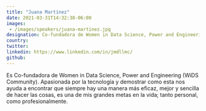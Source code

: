 ```yaml
---
title: "Juana Martínez"
date: 2021-03-31T14:32:38-06:00
images: 
 - /images/speakers/juana-martinez.jpg
designation: Co-fundadora de Women in Data Science, Power and Engineering (WiDS Community)
country: 
twitter: 
linkedin: https://www.linkedin.com/in/jmdllmc/
github: 
---
```


Es Co-fundadora de Women in Data Science, Power and Engineering (WiDS Community). Apasionada por la tecnología y demostrar como esta nos ayuda a encontrar que siempre hay una manera más eficaz, mejor y sencilla de hacer las cosas, es una de mis grandes metas en la vida; tanto personal, como profesionalmente.
